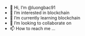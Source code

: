 - 👋 Hi, I’m @luongbac91
- 👀 I’m interested in blockchain
- 🌱 I’m currently learning blockchain
- 💞️ I’m looking to collaborate on 
- 📫 How to reach me ...

<!---
luongbac91/luongbac91 is a ✨ special ✨ repository because its `README.md` (this file) appears on your GitHub profile.
You can click the Preview link to take a look at your changes.
--->
